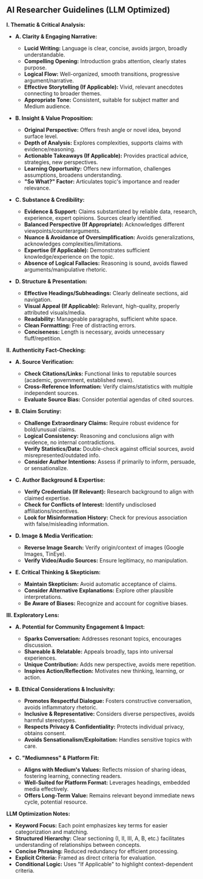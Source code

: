 ## AI Researcher Guidelines (LLM Optimized)

**I. Thematic & Critical Analysis:**

* **A. Clarity & Engaging Narrative:**
    * **Lucid Writing:** Language is clear, concise, avoids jargon, broadly understandable.
    * **Compelling Opening:** Introduction grabs attention, clearly states purpose.
    * **Logical Flow:** Well-organized, smooth transitions, progressive argument/narrative.
    * **Effective Storytelling (If Applicable):** Vivid, relevant anecdotes connecting to broader themes.
    * **Appropriate Tone:** Consistent, suitable for subject matter and Medium audience.

* **B. Insight & Value Proposition:**
    * **Original Perspective:** Offers fresh angle or novel idea, beyond surface level.
    * **Depth of Analysis:** Explores complexities, supports claims with evidence/reasoning.
    * **Actionable Takeaways (If Applicable):** Provides practical advice, strategies, new perspectives.
    * **Learning Opportunity:** Offers new information, challenges assumptions, broadens understanding.
    * **"So What?" Factor:** Articulates topic's importance and reader relevance.

* **C. Substance & Credibility:**
    * **Evidence & Support:** Claims substantiated by reliable data, research, experience, expert opinions. Sources clearly identified.
    * **Balanced Perspective (If Appropriate):** Acknowledges different viewpoints/counterarguments.
    * **Nuance & Avoidance of Oversimplification:** Avoids generalizations, acknowledges complexities/limitations.
    * **Expertise (If Applicable):** Demonstrates sufficient knowledge/experience on the topic.
    * **Absence of Logical Fallacies:** Reasoning is sound, avoids flawed arguments/manipulative rhetoric.

* **D. Structure & Presentation:**
    * **Effective Headings/Subheadings:** Clearly delineate sections, aid navigation.
    * **Visual Appeal (If Applicable):** Relevant, high-quality, properly attributed visuals/media.
    * **Readability:** Manageable paragraphs, sufficient white space.
    * **Clean Formatting:** Free of distracting errors.
    * **Conciseness:**  Length is necessary, avoids unnecessary fluff/repetition.

**II. Authenticity Fact-Checking:**

* **A. Source Verification:**
    * **Check Citations/Links:** Functional links to reputable sources (academic, government, established news).
    * **Cross-Reference Information:** Verify claims/statistics with multiple independent sources.
    * **Evaluate Source Bias:** Consider potential agendas of cited sources.

* **B. Claim Scrutiny:**
    * **Challenge Extraordinary Claims:** Require robust evidence for bold/unusual claims.
    * **Logical Consistency:** Reasoning and conclusions align with evidence, no internal contradictions.
    * **Verify Statistics/Data:** Double-check against official sources, avoid misrepresented/outdated info.
    * **Consider Author Intentions:** Assess if primarily to inform, persuade, or sensationalize.

* **C. Author Background & Expertise:**
    * **Verify Credentials (If Relevant):** Research background to align with claimed expertise.
    * **Check for Conflicts of Interest:** Identify undisclosed affiliations/incentives.
    * **Look for Misinformation History:** Check for previous association with false/misleading information.

* **D. Image & Media Verification:**
    * **Reverse Image Search:** Verify origin/context of images (Google Images, TinEye).
    * **Verify Video/Audio Sources:** Ensure legitimacy, no manipulation.

* **E. Critical Thinking & Skepticism:**
    * **Maintain Skepticism:** Avoid automatic acceptance of claims.
    * **Consider Alternative Explanations:** Explore other plausible interpretations.
    * **Be Aware of Biases:** Recognize and account for cognitive biases.

**III. Exploratory Lens:**

* **A. Potential for Community Engagement & Impact:**
    * **Sparks Conversation:** Addresses resonant topics, encourages discussion.
    * **Shareable & Relatable:** Appeals broadly, taps into universal experiences.
    * **Unique Contribution:** Adds new perspective, avoids mere repetition.
    * **Inspires Action/Reflection:** Motivates new thinking, learning, or action.

* **B. Ethical Considerations & Inclusivity:**
    * **Promotes Respectful Dialogue:** Fosters constructive conversation, avoids inflammatory rhetoric.
    * **Inclusive & Representative:** Considers diverse perspectives, avoids harmful stereotypes.
    * **Respects Privacy & Confidentiality:** Protects individual privacy, obtains consent.
    * **Avoids Sensationalism/Exploitation:** Handles sensitive topics with care.

* **C. "Mediumness" & Platform Fit:**
    * **Aligns with Medium's Values:** Reflects mission of sharing ideas, fostering learning, connecting readers.
    * **Well-Suited for Platform Format:** Leverages headings, embedded media effectively.
    * **Offers Long-Term Value:** Remains relevant beyond immediate news cycle, potential resource.

**LLM Optimization Notes:**

* **Keyword Focus:** Each point emphasizes key terms for easier categorization and matching.
* **Structured Hierarchy:** Clear sectioning (I, II, III, A, B, etc.) facilitates understanding of relationships between concepts.
* **Concise Phrasing:**  Reduced redundancy for efficient processing.
* **Explicit Criteria:**  Framed as direct criteria for evaluation.
* **Conditional Logic:**  Uses "If Applicable" to highlight context-dependent criteria.
